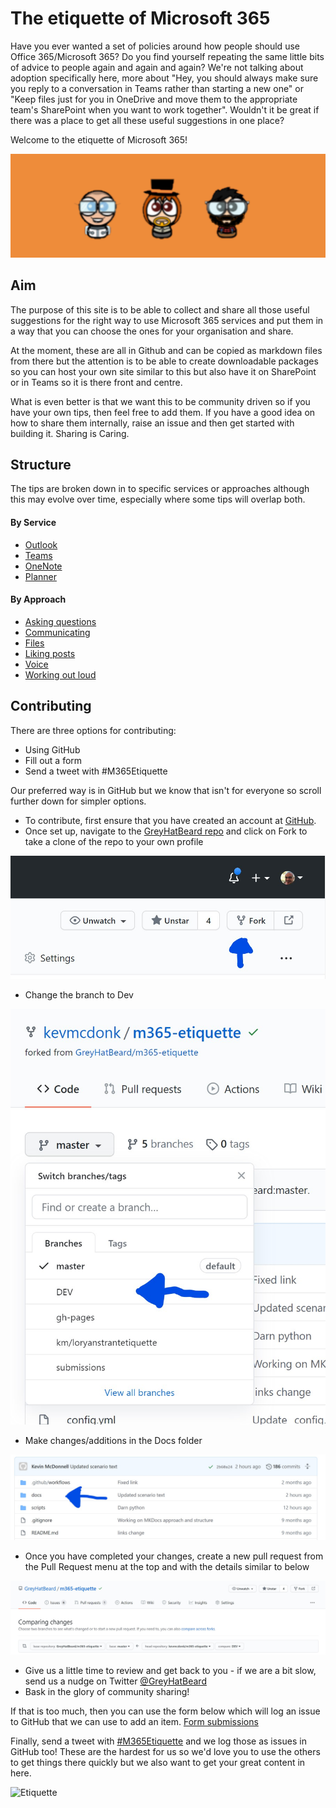 # The etiquette of Microsoft 365
Have you ever wanted a set of policies around how people should use Office 365/Microsoft 365? Do you find yourself repeating the same little bits of advice to people again and again and again? We're not talking about adoption specifically here, more about "Hey, you should always make sure you reply to a conversation in Teams rather than starting a new one" or "Keep files just for you in OneDrive and move them to the appropriate team's SharePoint when you want to work together". Wouldn't it be great if there was a place to get all these useful suggestions in one place?

Welcome to the etiquette of Microsoft 365!

![Etiquette](images/GreyHatBeardAvatars-wide.png)

## Aim
The purpose of this site is to be able to collect and share all those useful suggestions for the right way to use Microsoft 365 services and put them in a way that you can choose the ones for your organisation and share.

At the moment, these are all in Github and can be copied as markdown files from there but the attention is to be able to create downloadable packages so you can host your own site similar to this but also have it on SharePoint or in Teams so it is there front and centre.

What is even better is that we want this to be community driven so if you have your own tips, then feel free to add them. If you have a good idea on how to share them internally, raise an issue and then get started with building it. Sharing is Caring.

## Structure

The tips are broken down in to specific services or approaches although this may evolve over time, especially where some tips will overlap both.

#### By Service
- [Outlook](By-service/Outlook)
- [Teams](By-service/Teams)
- [OneNote](By-service/OneNote)
- [Planner](By-service/Planner)

#### By Approach
- [Asking questions](By-approach/Asking-questions)
- [Communicating](By-approach/communicating)
- [Files](By-approach/files)
- [Liking posts](By-approach/Linking-posts)
- [Voice](By-approach/voice)
- [Working out loud](By-approach/Working-out-loud)

## Contributing
There are three options for contributing:

- Using GitHub
- Fill out a form
- Send a tweet with #M365Etiquette

Our preferred way is in GitHub but we know that isn't for everyone so scroll further down for simpler options.

- To contribute, first ensure that you have created an account at [GitHub](https://github.com).
- Once set up, navigate to the [GreyHatBeard repo](https://github.com/GreyHatBeard/m365-etiquette) and click on Fork to take a clone of the repo to your own profile

![Guidance](Guidance-Step1.jpg)

- Change the branch to Dev

![Guidance](Guidance-Step2.jpg)

- Make changes/additions in the Docs folder

![Guidance](Guidance-Step3.jpg)

- Once you have completed your changes, create a new pull request from the Pull Request menu at the top and with the details similar to below

![Guidance](Guidance-Step4.jpg)

- Give us a little time to review and get back to you - if we are a bit slow, send us a nudge on Twitter [@GreyHatBeard](https://twitter.com/greyhatbeard)
- Bask in the glory of community sharing!

If that is too much, then you can use the form below which will log an issue to GitHub that we can use to add an item.
[Form submissions](https://forms.office.com/Pages/ResponsePage.aspx?id=0tMYtjHB_UKmKTcR2Erydauh6Eg6DZtPsgDp6dFDeitUNDFaM0NIV0taVFhVNVJQTzNMWjFSRzlVUC4u)

Finally, send a tweet with [#M365Etiquette](https://twitter.com/hashtag/m365Etiquette) and we log those as issues in GitHub too! These are the hardest for us so we'd love you to use the others to get things there quickly but we also want to get your great content in here.

![Etiquette](/m365-etiquette/images/etiquette.jpg)
